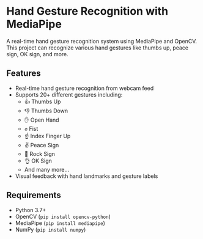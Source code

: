 # Hand Gesture Recognition with MediaPipe



A real-time hand gesture recognition system using MediaPipe and OpenCV. This project can recognize various hand gestures like thumbs up, peace sign, OK sign, and more.

## Features

- Real-time hand gesture recognition from webcam feed
- Supports 20+ different gestures including:
  - 👍 Thumbs Up
  - 👎 Thumbs Down
  - ✋ Open Hand
  - ✊ Fist
  - ☝️ Index Finger Up
  - ✌️ Peace Sign
  - 🤘 Rock Sign
  - 👌 OK Sign
  - And many more...
- Visual feedback with hand landmarks and gesture labels

## Requirements

- Python 3.7+
- OpenCV (`pip install opencv-python`)
- MediaPipe (`pip install mediapipe`)
- NumPy (`pip install numpy`)


